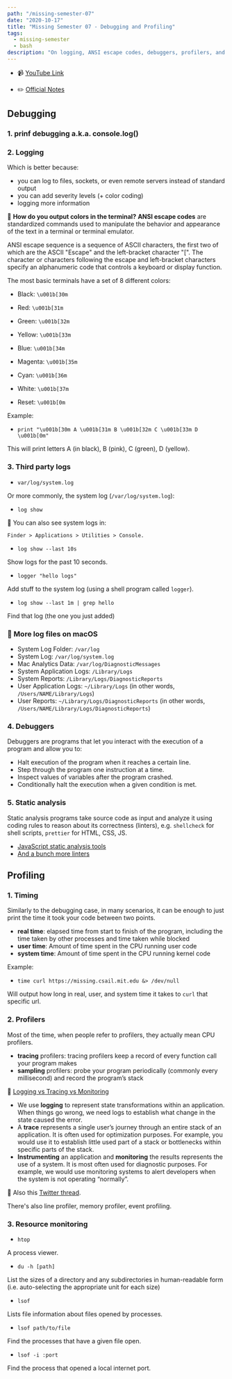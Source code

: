 ```yaml
---
path: "/missing-semester-07"
date: "2020-10-17"
title: "Missing Semester 07 - Debugging and Profiling"
tags:
  - missing-semester
  - bash
description: "On logging, ANSI escape codes, debuggers, profilers, and resource monitoring."
---
```


- 📹 [YouTube Link](https://www.youtube.com/watch?v=l812pUnKxME&)

- ✏️ [Official Notes](https://missing.csail.mit.edu/2020/debugging-profiling/)

## Debugging

### 1. prinf debugging a.k.a. console.log()

### 2. Logging

Which is better because:

- you can log to files, sockets, or even remote servers instead of standard output
- you can add severity levels (+ color coding)
- logging more information

🤔 **How do you output colors in the terminal?**
**ANSI escape codes** are standardized commands used to manipulate the behavior and appearance of the text in a terminal or terminal emulator.

ANSI escape sequence is a sequence of ASCII characters, the first two of which are the ASCII "Escape" and the left-bracket character "[". The character or characters following the escape and left-bracket characters specify an alphanumeric code that controls a keyboard or display function.

The most basic terminals have a set of 8 different colors:

- Black: `\u001b[30m`
- Red: `\u001b[31m`
- Green: `\u001b[32m`
- Yellow: `\u001b[33m`
- Blue: `\u001b[34m`
- Magenta: `\u001b[35m`
- Cyan: `\u001b[36m`
- White: `\u001b[37m`

- Reset: `\u001b[0m`

Example:

- `print "\u001b[30m A \u001b[31m B \u001b[32m C \u001b[33m D \u001b[0m"`

This will print letters A (in black), B (pink), C (green), D (yellow).

### 3. Third party logs

- `var/log/system.log`

Or more commonly, the system log (`/var/log/system.log`):

- `log show`

🤔 You can also see system logs in:

`Finder > Applications > Utilities > Console.`

- `log show --last 10s`

Show logs for the past 10 seconds.

- `logger "hello logs"`

Add stuff to the system log (using a shell program called `logger`).

- `log show --last 1m | grep hello`

Find that log (the one you just added)

### 🤔 More log files on macOS

- System Log Folder: `/var/log`
- System Log: `/var/log/system.log`
- Mac Analytics Data: `/var/log/DiagnosticMessages`
- System Application Logs: `/Library/Logs`
- System Reports: `/Library/Logs/DiagnosticReports`
- User Application Logs: `~/Library/Logs` (in other words, `/Users/NAME/Library/Logs`)
- User Reports: `~/Library/Logs/DiagnosticReports` (in other words, `/Users/NAME/Library/Logs/DiagnosticReports`)

### 4. Debuggers

Debuggers are programs that let you interact with the execution of a program and allow you to:

- Halt execution of the program when it reaches a certain line.
- Step through the program one instruction at a time.
- Inspect values of variables after the program crashed.
- Conditionally halt the execution when a given condition is met.

### 5. Static analysis

Static analysis programs take source code as input and analyze it using coding rules to reason about its correctness (linters), e.g. `shellcheck` for shell scripts, `prettier` for HTML, CSS, JS.

- [JavaScript static analysis tools](https://github.com/analysis-tools-dev/static-analysis)
- [And a bunch more linters](https://github.com/caramelomartins/awesome-linters)

## Profiling

### 1. Timing

Similarly to the debugging case, in many scenarios, it can be enough to just print the time it took your code between two points.

- **real time**: elapsed time from start to finish of the program, including the time taken by other processes and time taken while blocked
- **user time**: Amount of time spent in the CPU running user code
- **system time**: Amount of time spent in the CPU running kernel code

Example:

- `time curl https://missing.csail.mit.edu &> /dev/null`

Will output how long in real, user, and system time it takes to `curl` that specific url.

### 2. Profilers

Most of the time, when people refer to profilers, they actually mean CPU profilers.

- **tracing** profilers: tracing profilers keep a record of every function call your program makes
- **sampling** profilers: probe your program periodically (commonly every millisecond) and record the program’s stack

🤔 [Logging vs Tracing vs Monitoring](https://winderresearch.com/logging-vs-tracing-vs-monitoring/)

- We use **logging** to represent state transformations within an application. When things go wrong, we need logs to establish what change in the state caused the error.
- A **trace** represents a single user’s journey through an entire stack of an application. It is often used for optimization purposes. For example, you would use it to establish little used part of a stack or bottlenecks within specific parts of the stack.
- **Instrumenting** an application and **monitoring** the results represents the use of a system. It is most often used for diagnostic purposes. For example, we would use monitoring systems to alert developers when the system is not operating “normally”.

🤔 Also this [Twitter thread](https://twitter.com/mipsytipsy/status/911711540008628224).

There's also line profiler, memory profiler, event profiling.

### 3. Resource monitoring

- `htop`

A process viewer.

- `du -h [path]`

List the sizes of a directory and any subdirectories in human-readable form (i.e. auto-selecting the appropriate unit for each size)

- `lsof`

Lists file information about files opened by processes.

- `lsof path/to/file`

Find the processes that have a given file open.

- `lsof -i :port`

Find the process that opened a local internet port.
